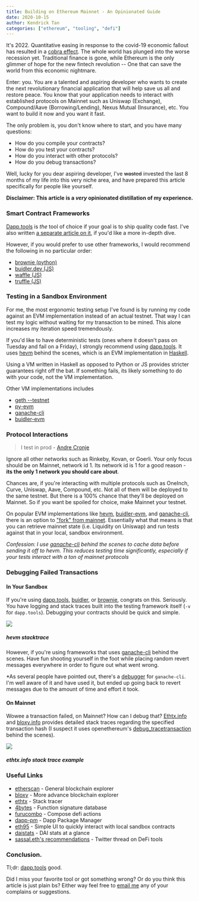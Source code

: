 ```yaml
---
title: Building on Ethereum Mainnet - An Opinionated Guide
date: 2020-10-15
author: Kendrick Tan
categories: ["ethereum", "tooling", "defi"]
---
```


It's 2022. Quantitative easing in response to the covid-19 economic fallout has resulted in a [cobra effect](https://en.wikipedia.org/wiki/Cobra_effect). The whole world has plunged into the worse recession yet. Traditional finance is gone, while Ethereum is the only glimmer of hope for the new fintech revolution -- One that can save the world from this economic nightmare.

Enter: you. You are a talented and aspiring developer who wants to create the next revolutionary financial application that will help save us all and restore peace. You know that your application needs to interact with established protocols on Mainnet such as Uniswap (Exchange), Compound/Aave (Borrowing/Lending), Nexus Mutual (Insurance), etc. You want to build it now and you want it fast.

The only problem is, you don't know where to start, and you have many questions:

- How do you compile your contracts?
- How do you test your contracts?
- How do you interact with other protocols?
- How do you debug transactions?

Well, lucky for you dear aspiring developer, I've ~~wasted~~ invested the last 8 months of my life into this very niche area, and have prepared this article specifically for people like yourself.

**Disclaimer: This article is a *very* opinionated distillation of my experience.**

### Smart Contract Frameworks

[Dapp.tools](https://github.com/dapphub/dapptools/) is _the_ tool of choice if your goal is to ship quality code fast. I've also written [a separate article on it](/posts/hevm_seth_cheatsheet/), if you'd like a more in-depth dive.

However, if you would prefer to use other frameworks, I would recommend the following in no particular order:

- [brownie (python)](https://github.com/eth-brownie/brownie)
- [buidler.dev (JS)](https://buidler.dev/)
- [waffle (JS)](https://getwaffle.io/)
- [truffle (JS)](https://www.trufflesuite.com/)

### Testing in a Sandbox Environment

For me, the most ergonomic testing setup I've found is by running my code against an EVM implementation instead of an actual testnet. That way I can test my logic without waiting for my transaction to be mined. This alone increases my iteration speed tremendously.

If you'd like to have deterministic tests (ones where it doesn't pass on Tuesday and fail on a Friday), I strongly recommend using [dapp.tools](https://github.com/dapphub/dapptools/). It uses [hevm](https://github.com/dapphub/dapptools/tree/master/src/hevm) behind the scenes, which is an EVM implementation in [Haskell](https://www.haskell.org/).

Using a VM written in Haskell as opposed to Python or JS provides stricter guarantees right off the bat. If something fails, its likely something to do with your code, not the VM implementation.

Other VM implementations includes

- [geth --testnet](https://geth.ethereum.org/)
- [py-evm](https://github.com/ethereum/py-evm)
- [ganache-cli](https://github.com/trufflesuite/ganache-cli)
- [buidler-evm](https://github.com/nomiclabs/buidler/tree/development/packages/buidler-core)

### Protocol Interactions

> I test in prod - [Andre Cronje](https://twitter.com/AndreCronjeTech)

Ignore all other networks such as Rinkeby, Kovan, or Goerli. Your only focus should be on Mainnet, network id 1. Its network id is 1 for a good reason - **its the only 1 network you should care about**.

Chances are, if you're interacting with multiple protocols such as OneInch, Curve, Uniswap, Aave, Compound, etc. Not all of them will be deployed to the same testnet. But there is a 100% chance that they'll be deployed on Mainnet. So if you want be spoiled for choice, make Mainnet your testnet.

On popular EVM implementations like [hevm](https://github.com/dapphub/dapptools/tree/master/src/hevm), [buidler-evm](https://github.com/nomiclabs/buidler/tree/development/packages/buidler-core), and [ganache-cli](https://github.com/trufflesuite/ganache-cli), there is an option to ["fork" from mainnet](https://studydefi.com/forking-off-mainnet/). Essentially what that means is that you can retrieve mainnet state (i.e. Liquidity on Uniswap) and run tests against that in your local, sandbox environment.

_Confession: I use [ganache-cli](https://github.com/trufflesuite/ganache-cli) behind the scenes to cache data before sending it off to hevm. This reduces testing time significantly, especially if your tests interact with a ton of mainnet protocols_

### Debugging Failed Transactions

#### In Your Sandbox

If you're using [dapp.tools](https://github.com/dapphub/dapptools), [buidler](https://github.com/nomiclabs/buidler), or [brownie](https://twitter.com/BrownieEth/status/1284038341084807169), congrats on this. Seriously. You have logging and stack traces built into the testing framework itself (`-v` for `dapp.tools`). Debugging your contracts should be quick and simple.

![](https://i.imgur.com/Frs76Cj.png)
##### hevm stacktrace

However, if you're using frameworks that uses [ganache-cli](https://github.com/trufflesuite/ganache-cli) behind the scenes. Have fun shooting yourself in the foot while placing random revert messages everywhere in order to figure out what went wrong.


*As several people have pointed out, there's a [debugger](https://www.trufflesuite.com/docs/truffle/getting-started/debugging-your-contracts) for `ganache-cli`. I'm well aware of it and have used it, but ended up going back to revert messages due to the amount of time and effort it took.

#### On Mainnet

Wowee a transaction failed, on Mainnet? How can I debug that? [Ethtx.info](https://ethtx.info/) and [bloxy.info](https://bloxy.info) provides detailed stack traces regarding the specified transaction hash (I suspect it uses openethereum's [debug_tracetransaction](https://geth.ethereum.org/docs/rpc/ns-debug#debug_tracetransaction) behind the scenes).

![](https://i.imgur.com/dCd8qI7.png)
##### ethtx.info stack trace example

### Useful Links

- [etherscan](https://etherscan.io) - General blockchain explorer
- [bloxy](https://bloxy.info) - More advance blockchain explorer
- [ethtx](https://ethtx.info) - Stack tracer 
- [4bytes](https://www.4byte.directory/) - Function signature database
- [furucombo](https://furucombo.app/) - Compose defi actions
- [dapp-pm](https://github.com/hjubb/dapp-pm/) - Dapp Package Manager
- [eth95](https://eth95.dev/) - Simple UI to quickly interact with local sandbox contracts
- [daistats](https://daistats.com/#/) - DAI stats at a glance
- [sassal.eth's recommendations](https://twitter.com/sassal0x/status/1204171618919956481) - Twitter thread on DeFi tools

### Conclusion.

Tl;dr: [dapp.tools](https://dapp.tools) good.

Did I miss your favorite tool or got something wrong? Or do you think this article is just plain bs? Either way feel free to [email me](mailto:me@kndrck.co) any of your complains or suggestions.